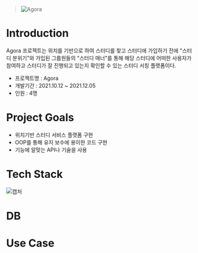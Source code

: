 > ![Agora](https://user-images.githubusercontent.com/78465913/136164780-33ce9c62-3513-4a0c-b681-030466a930b8.png)

# Introduction
Agora 프로젝트는 위치를 기반으로 하여 스터디를 찾고 스터디에 가입하기 전에 "스터디 분위기"와 가입된 그룹원들의 "스터디 매너"를 통해 해당 스터디에 어떠한 사용자가 참여하고 스터디가 잘 진행되고 있는지 확인할 수 있는 스터디 서칭 플랫폼이다.

- 프로젝트명 : Agora
- 개발기간 : 2021.10.12 ~ 2021.12.05
- 인원 : 4명

# Project Goals
* 위치기반 스터디 서비스 플랫폼 구현
* OOP를 통해 유지 보수에 용이한 코드 구현
* 기능에 알맞는 API나 기술을 사용

# Tech Stack
![캡처](https://user-images.githubusercontent.com/78465913/137769263-a2bf1b6c-4f21-4811-8c54-9cb99c628a15.PNG)

# DB

# Use Case
